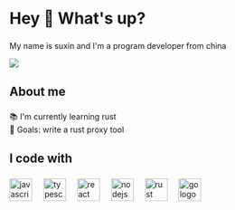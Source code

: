 <h1 align="left">Hey 👋 What's up?</h1>

###

<p align="left" >My name is suxin and I'm a program developer from china </p> 
<img src="https://visitor-badge.laobi.icu/badge?page_id=suxin2017.suxin2017&left_text=Number%20of%20visitors"  />

###

<h2 align="left">About me</h2>

###

<p align="left">📚 I'm currently learning rust<br>🎯 Goals: write a rust proxy tool</p>

###

<h2 align="left">I code with</h2>

###

<div align="left">
  <img src="https://cdn.jsdelivr.net/gh/devicons/devicon/icons/javascript/javascript-original.svg" height="40" alt="javascript logo"  />
  <img width="12" />
  <img src="https://cdn.jsdelivr.net/gh/devicons/devicon/icons/typescript/typescript-original.svg" height="40" alt="typescript logo"  />
  <img width="12" />
  <img src="https://cdn.jsdelivr.net/gh/devicons/devicon/icons/react/react-original.svg" height="40" alt="react logo"  />
  <img width="12" />
  <img src="https://cdn.jsdelivr.net/gh/devicons/devicon/icons/nodejs/nodejs-original.svg" height="40" alt="nodejs logo"  />
  <img width="12" />
  <img src="https://cdn.jsdelivr.net/gh/devicons/devicon/icons/rust/rust-original.svg" height="40" alt="rust logo"  />
  <img width="12" />
  <img src="https://cdn.jsdelivr.net/gh/devicons/devicon/icons/go/go-original.svg" height="40" alt="go logo"  />
</div>

###


